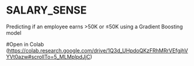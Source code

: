 # SALARY_SENSE
Predicting if an employee earns >50K or ≤50K using a Gradient Boosting model 

#Open in Colab
(https://colab.research.google.com/drive/1Q3d_UHpdoQKzFRhMRrVEfgjhVYVt0azw#scrollTo=5_MLMplpdJjC)
